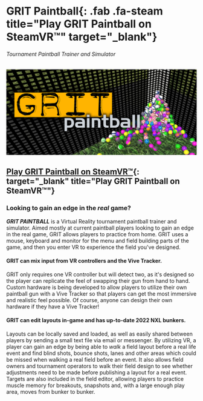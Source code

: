 # GRIT Paintball[](https://store.steampowered.com/app/1323610/Grit_Paintball/){: .fab .fa-steam title="Play GRIT Paintball on SteamVR&trade;" target="_blank"}

###### Tournament Paintball Trainer and Simulator

![GRIT Paintball](/assets/img/grit.jpg)

## [Play GRIT Paintball on SteamVR&trade;](https://store.steampowered.com/app/1323610/Grit_Paintball/){: target="_blank" title="Play GRIT Paintball on SteamVR&trade;"}

### Looking to gain an edge in the _real_ game?

***GRIT PAINTBALL*** is a Virtual Reality tournament paintball trainer and
simulator. Aimed mostly at current paintball players looking to gain an edge in
the real game, GRIT allows players to practice from home. GRIT uses a mouse,
keyboard and monitor for the menu and field building parts of the game, and
then you enter VR to experience the field you've designed.

#### GRIT can mix input from VR controllers and the Vive Tracker.

GRIT only requires one VR controller but will detect two, as it's designed
so the player can replicate the feel of swapping their gun from hand to hand.
Custom hardware is being developed to allow players to utilize their own
paintball gun with a Vive Tracker so that players can get the most immersive
and realistic feel possible. Of course, anyone can design their own hardware if
they have a Vive Tracker!

#### GRIT can edit layouts in-game and has up-to-date 2022 NXL bunkers.

Layouts can be locally saved and loaded, as well as easily shared between
players by sending a small text file via email or messenger. By utilizing VR, a
player can gain an edge by being able to *walk* a field layout before a real
life event and find blind shots, bounce shots, lanes and other areas which
could be missed when walking a real field before an event. It also allows field
owners and tournament operators to walk their field design to see whether
adjustments need to be made before publishing a layout for a real event.
Targets are also included in the field editor, allowing players to practice
muscle memory for breakouts, snapshots and, with a large enough play area,
moves from bunker to bunker.
